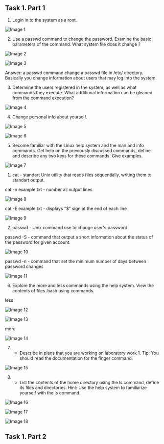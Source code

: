 <h2>Task 1. Part 1</h2>

1. Login in to the system as a root.

![Image 1](img/1.png)


2. Use a passwd command to change the password. Examine the basic parameters of the command. What system file does it change ?

![Image 2](img/2.png)


![Image 3](img/3.png)


Answer: a passwd command change a passwd file in /etc/ directory. Basically you change information about users that may log into the system.

3. Determine the users registered in the system, as well as what commands they execute. What additional information can be gleaned from the command execution?

![Image 4](img/4.png)


4. Change personal info about yourself.

![Image 5](img/5.png)


![Image 6](img/6.png)


5. Become familiar with the Linux help system and the man and info commands. Get help on the previously discussed commands, define and describe any two keys for these commands. Give examples.

![Image 7](img/7.png)


1) cat - standart Unix utility that reads files sequentially, writing them to standart output.

cat -n example.txt - number all output lines

![Image 8](img/8.png)


cat -E example.txt - displays "$" sign at the end of each line

![Image 9](img/9.png)


2) passwd - Unix command use to change user's password

passwd -S - command that output a short information about the status of the password for given account.

![Image 10](img/10.png)


passwd -n - command that set the minimum number of days between password changes

![Image 11](img/11.png)


6. Explore the more and less commands using the help system. View the contents of files .bash using commands.

less

![Image 12](img/12.png)


![Image 13](img/13.png)


more

![Image 14](img/14.png)


7) * Describe in plans that you are working on laboratory work 1. Tip: You should read the documentation for the finger command.

![Image 15](img/15.png)


8) * List the contents of the home directory using the ls command, define its files and directories. Hint: Use the help system to familiarize yourself with the ls command.

![Image 16](img/16.png)


![Image 17](img/17.png)


![Image 18](img/18.png)


<h2>Task 1. Part 2</h2>
